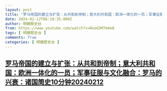 ```yaml
---
layout: post
title: "罗马帝国的建立与扩张：从共和到帝制；意大利共和国：欧洲一体化的一员；军事征服与文化融合：罗马的兴衰：诸国简史10分钟20240212"
date: 2024-02-12T06:10:35.000Z
author: 明鏡歷史台
from: https://www.youtube.com/watch?v=NsoG5M7m4eQ
tags: [ 明鏡歷史台 ]
comments: True
categories: [ 明鏡歷史台 ]
---
```

<!--1707718235000-->
[罗马帝国的建立与扩张：从共和到帝制；意大利共和国：欧洲一体化的一员；军事征服与文化融合：罗马的兴衰：诸国简史10分钟20240212](https://www.youtube.com/watch?v=NsoG5M7m4eQ)
------

<div>

</div>
